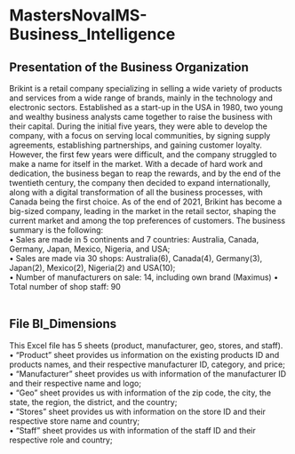 # MastersNovaIMS-Business_Intelligence

## Presentation of the Business Organization <br>
Brikint is a retail company specializing in selling a wide variety of products and services from a wide 
range of brands, mainly in the technology and electronic sectors. Established as a start-up in the USA 
in 1980, two young and wealthy business analysts came together to raise the business with their 
capital. During the initial five years, they were able to develop the company, with a focus on serving 
local communities, by signing supply agreements, establishing partnerships, and gaining customer 
loyalty. However, the first few years were difficult, and the company struggled to make a name for 
itself in the market.
With a decade of hard work and dedication, the business began to reap the rewards, and by the end 
of the twentieth century, the company then decided to expand internationally, along with a digital 
transformation of all the business processes, with Canada being the first choice.
As of the end of 2021, Brikint has become a big-sized company, leading in the market in the retail 
sector, shaping the current market and among the top preferences of customers. The business 
summary is the following:<br>
• Sales are made in 5 continents and 7 countries: Australia, Canada, Germany, Japan, 
Mexico, Nigeria, and USA;<br>
• Sales are made via 30 shops: Australia(6), Canada(4), Germany(3), Japan(2), 
Mexico(2), Nigeria(2) and USA(10);<br>
• Number of manufacturers on sale: 14, including own brand (Maximus)
• Total number of shop staff: 90<br>
<br>

## File BI_Dimensions
This Excel file has 5 sheets (product, manufacturer, geo, stores, and staff). 
• “Product” sheet provides us information on the existing products ID and products names, 
and their respective manufacturer ID, category, and price;<br>
• “Manufacturer” sheet provides us with information of the manufacturer ID and their 
respective name and logo;<br>
• “Geo” sheet provides us with information of the zip code, the city, the state, the region, the 
district, and the country;<br>
• “Stores” sheet provides us with information on the store ID and their respective store name 
and country;<br>
• “Staff” sheet provides us with information of the staff ID and their respective role and 
country;<br>
<br>

